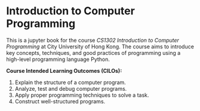 # Introduction to Computer Programming

This is a jupyter book for the course *CS1302 Introduction to Computer Programming* at City University of Hong Kong.
The course aims to introduce key concepts, techniques, and good practices of programming using a high-level programming language Python.

**Course Intended Learning Outcomes (CILOs):**

1. Explain the structure of a computer program.
2. Analyze, test and debug computer programs.
3. Apply proper programming techniques to solve a task.
4. Construct well-structured programs.
